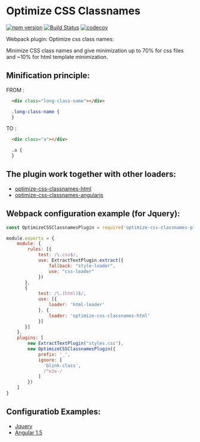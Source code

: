 # Optimize CSS Classnames

[![npm version](https://badge.fury.io/js/optimize-css-classnames-plugin.svg)](https://badge.fury.io/js/optimize-css-classnames-plugin)
[![Build Status](https://travis-ci.org/vreshch/optimize-css-classnames-plugin.svg?branch=master)](https://travis-ci.org/vreshch/optimize-css-classnames-plugin)
[![codecov](https://codecov.io/gh/vreshch/optimize-css-classnames-plugin/branch/master/graph/badge.svg)](https://codecov.io/gh/vreshch/optimize-css-classnames-plugin)

Webpack plugin: Optimize css class names:

Minimize CSS class names and give minimization up to 70% for css files
and ~10% for html template minimization.

## Minification principle:

FROM :
```html
  <div class="long-class-name"></div>
```
```css
  .long-class-name {
  }
```
TO :
```html
  <div class="a"></div>
```
```css
  .a {
  }
```

## The plugin work together with other loaders:

* [optimize-css-classnames-html](https://github.com/vreshch/optimize-css-classnames-html)
* [optimize-css-classnames-angularjs](https://github.com/vreshch/optimize-css-classnames-angularjs)

## Webpack configuration example (for Jquery):

```js
const OptimizeCSSClassnamesPlugin = require('optimize-css-classnames-plugin');

module.exports = {
    module: {
        rules: [{
            test: /\.css$/,
            use: ExtractTextPlugin.extract({
                fallback: "style-loader",
                use: "css-loader"
            })
       },
       {
            test: /\.(html)$/,
            use: [{
                loader: 'html-loader'
            }, {
                loader: 'optimize-css-classnames-html'
            }]
       }]
    },
    plugins: [
        new ExtractTextPlugin("styles.css"),
        new OptimizeCSSClassnamesPlugin({
            prefix: '_',
            ignore: [
              'blink-class',
              /^e2e-/
            ]
        })
    ]
}
```

## Configuratiob Examples:
* [Jquery](https://github.com/vreshch/optimize-css-classnames-examples/tree/master/src/1-jquery)
* [Angular 1.5](https://github.com/vreshch/optimize-css-classnames-examples/tree/master/2)
